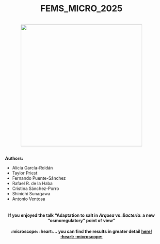 <div align="center">
  <h1>FEMS_MICRO_2025</h1>
</div>

<br>

<div align="center">
  <img src="https://github.com/user-attachments/assets/0c3c4671-c126-439b-b7cd-7aa167b09866" width="400">
</div>

<br>

**Authors:**

  + Alicia García-Roldán 
  + Taylor Priest
  + Fernando Puente-Sánchez
  + Rafael R. de la Haba
  + Cristina Sánchez-Porro
  + Shinichi Sunagawa
  + Antonio Ventosa <br><br>


<div align="center">
  <h4>If you enjoyed the talk &ldquo;Adaptation to salt in <em>Arquea</em> vs. <em>Bacteria</em>: a new “osmoregulatory” point of view&rdquo;</h4>
</div>


<div align="center">
  <h4> :microscope: :heart:... you can find the results in greater detail <a href="https://github.com/AliciaGR5/FEMS_MICRO_2025/blob/main/Arch_vs_bact_FEMS_poster.pdf">here! :heart: :microscope:</h4>
</div>
